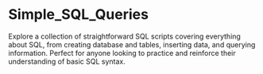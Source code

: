 # Simple_SQL_Queries
Explore a collection of straightforward SQL scripts covering everything about SQL, from creating database and  tables, inserting data, and querying information. Perfect for anyone looking to practice and reinforce their understanding of basic SQL syntax.
